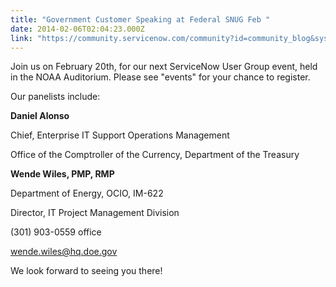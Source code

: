 ```yaml
---
title: "Government Customer Speaking at Federal SNUG Feb "
date: 2014-02-06T02:04:23.000Z
link: "https://community.servicenow.com/community?id=community_blog&sys_id=c46c6aa1dbd0dbc01dcaf3231f9619e4"
---
```

<p>Join us on February 20th, for our next ServiceNow User Group event, held in the NOAA Auditorium. Please see "events" for your chance to register.</p><p></p><p>Our panelists include:</p><p><strong>Daniel Alonso</strong></p><p>Chief, Enterprise IT Support Operations Management </p><p>Office of the Comptroller of the Currency, Department of the Treasury</p><p></p><p><strong>Wende Wiles, PMP, RMP</strong></p><p>Department of Energy, OCIO, IM-622</p><p>Director, IT Project Management Division</p><p>(301) 903-0559 office</p><p><a title="k-email-small" class="jive-link-email-small" href="mailto:wende.wiles@hq.doe.gov">wende.wiles@hq.doe.gov</a></p><p></p><p>We look forward to seeing you there!</p>